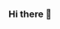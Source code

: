 ### Hi there 👋
<!--
![Anurag's GitHub stats](https://github-readme-stats.vercel.app/api?username=yuriduartedev&show_icons=true)


![Anurag's GitHub stats](https://github-readme-stats.vercel.app/api/top-langs?username=yuriduartedev&show_icons=true)
**yuriduarte/yuriduarte** is a ✨ _special_ ✨ repository because its `README.md` (this file) appears on your GitHub profile.

Here are some ideas to get you started:

- 🔭 I’m currently working on ...
- 🌱 I’m currently learning ...
- 👯 I’m looking to collaborate on ...
- 🤔 I’m looking for help with ...
- 💬 Ask me about ...
- 📫 How to reach me: ...
- 😄 Pronouns: ...
- ⚡ Fun fact: ...
-->

